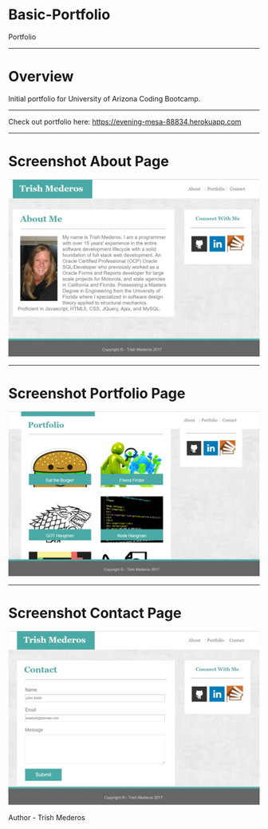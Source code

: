 # Basic-Portfolio

Portfolio

---
# Overview
Initial portfolio for University of Arizona Coding Bootcamp.

---
Check out portfolio here: https://evening-mesa-88834.herokuapp.com

---
# Screenshot About Page
![Screenshot](https://github.com/tmederos/Basic-Portfolio/blob/master/assets/images/screen-shot-1.jpg)

---
# Screenshot Portfolio Page
![Screenshot](https://github.com/tmederos/Basic-Portfolio/blob/master/assets/images/screen-shot-2.jpg)

---
# Screenshot Contact Page
![Screenshot](https://github.com/tmederos/Basic-Portfolio/blob/master/assets/images/screen-shot-3.jpg)


Author - Trish Mederos

